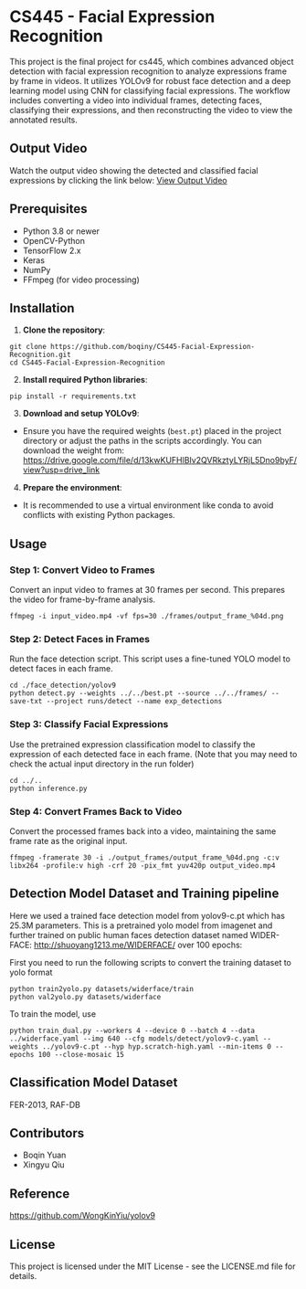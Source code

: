 # CS445 - Facial Expression Recognition

This project is the final project for cs445, which combines advanced object detection with facial expression recognition to analyze expressions frame by frame in videos. It utilizes YOLOv9 for robust face detection and a deep learning model using CNN for classifying facial expressions. The workflow includes converting a video into individual frames, detecting faces, classifying their expressions, and then reconstructing the video to view the annotated results.

## Output Video

Watch the output video showing the detected and classified facial expressions by clicking the link below:
[View Output Video](https://drive.google.com/file/d/1tvqGFL2bMAWsoon1r5UPYB5IJnDSaxM0/view?usp=drive_link)

## Prerequisites

- Python 3.8 or newer
- OpenCV-Python
- TensorFlow 2.x
- Keras
- NumPy
- FFmpeg (for video processing)

## Installation

1. **Clone the repository**:
```
git clone https://github.com/boqiny/CS445-Facial-Expression-Recognition.git
cd CS445-Facial-Expression-Recognition
```

2. **Install required Python libraries**:
```
pip install -r requirements.txt
```

3. **Download and setup YOLOv9**:
- Ensure you have the required weights (`best.pt`) placed in the project directory or adjust the paths in the scripts accordingly. You can download the weight from: https://drive.google.com/file/d/13kwKUFHlBIv2QVRkztyLYRjL5Dno9byF/view?usp=drive_link

4. **Prepare the environment**:
- It is recommended to use a virtual environment like conda to avoid conflicts with existing Python packages.

## Usage

### Step 1: Convert Video to Frames
Convert an input video to frames at 30 frames per second. This prepares the video for frame-by-frame analysis.

```
ffmpeg -i input_video.mp4 -vf fps=30 ./frames/output_frame_%04d.png
```

### Step 2: Detect Faces in Frames
Run the face detection script. This script uses a fine-tuned YOLO model to detect faces in each frame.
```
cd ./face_detection/yolov9
python detect.py --weights ../../best.pt --source ../../frames/ --save-txt --project runs/detect --name exp_detections
```

### Step 3: Classify Facial Expressions
Use the pretrained expression classification model to classify the expression of each detected face in each frame. (Note that you may need to check the actual input directory in the run folder)
```
cd ../..
python inference.py
```

### Step 4: Convert Frames Back to Video
Convert the processed frames back into a video, maintaining the same frame rate as the original input.

```
ffmpeg -framerate 30 -i ./output_frames/output_frame_%04d.png -c:v libx264 -profile:v high -crf 20 -pix_fmt yuv420p output_video.mp4
```

## Detection Model Dataset and Training pipeline
Here we used a trained face detection model from yolov9-c.pt which has 25.3M parameters. This is a pretrained yolo model from imagenet and further trained on public human faces detection dataset named WIDER-FACE: http://shuoyang1213.me/WIDERFACE/ over 100 epochs:

First you need to run the following scripts to convert the training dataset to yolo format
```
python train2yolo.py datasets/widerface/train 
python val2yolo.py datasets/widerface
```

To train the model, use
```
python train_dual.py --workers 4 --device 0 --batch 4 --data ../widerface.yaml --img 640 --cfg models/detect/yolov9-c.yaml --weights ../yolov9-c.pt --hyp hyp.scratch-high.yaml --min-items 0 --epochs 100 --close-mosaic 15
```

## Classification Model Dataset
FER-2013, RAF-DB

## Contributors
- Boqin Yuan
- Xingyu Qiu

## Reference
https://github.com/WongKinYiu/yolov9

## License

This project is licensed under the MIT License - see the LICENSE.md file for details.
